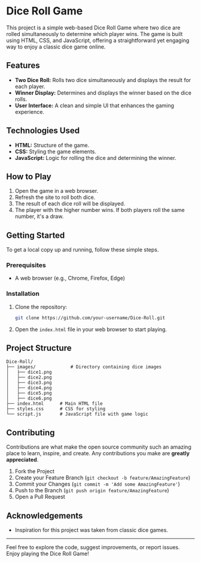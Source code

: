 # Dice Roll Game

This project is a simple web-based Dice Roll Game where two dice are rolled simultaneously to determine which player wins. The game is built using HTML, CSS, and JavaScript, offering a straightforward yet engaging way to enjoy a classic dice game online.

## Features

- **Two Dice Roll:** Rolls two dice simultaneously and displays the result for each player.
- **Winner Display:** Determines and displays the winner based on the dice rolls.
- **User Interface:** A clean and simple UI that enhances the gaming experience.

## Technologies Used

- **HTML:** Structure of the game.
- **CSS:** Styling the game elements.
- **JavaScript:** Logic for rolling the dice and determining the winner.

## How to Play

1. Open the game in a web browser.
2. Refresh the site to roll both dice.
3. The result of each dice roll will be displayed.
4. The player with the higher number wins. If both players roll the same number, it's a draw.

## Getting Started

To get a local copy up and running, follow these simple steps.

### Prerequisites

- A web browser (e.g., Chrome, Firefox, Edge)

### Installation

1. Clone the repository:
   ```sh
   git clone https://github.com/your-username/Dice-Roll.git
   ```
2. Open the `index.html` file in your web browser to start playing.

## Project Structure

```
Dice-Roll/
├── images/             # Directory containing dice images 
│   ├── dice1.png
│   ├── dice2.png
│   ├── dice3.png
│   ├── dice4.png
│   ├── dice5.png
│   ├── dice6.png
├── index.html      # Main HTML file
├── styles.css      # CSS for styling
└── script.js       # JavaScript file with game logic

```

## Contributing

Contributions are what make the open source community such an amazing place to learn, inspire, and create. Any contributions you make are **greatly appreciated**.

1. Fork the Project
2. Create your Feature Branch (`git checkout -b feature/AmazingFeature`)
3. Commit your Changes (`git commit -m 'Add some AmazingFeature'`)
4. Push to the Branch (`git push origin feature/AmazingFeature`)
5. Open a Pull Request

## Acknowledgements

- Inspiration for this project was taken from classic dice games.

---

Feel free to explore the code, suggest improvements, or report issues. Enjoy playing the Dice Roll Game!

